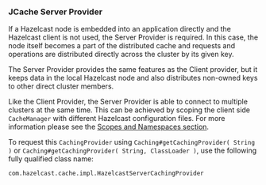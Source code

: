 

### JCache Server Provider

If a Hazelcast node is embedded into an application directly and the Hazelcast client is not used, the Server Provider is
required. In this case, the node itself becomes a part of the distributed cache and requests and operations are distributed
directly across the cluster by its given key.

The Server Provider provides the same features as the Client provider, but it keeps data in the local Hazelcast node and also distributes
non-owned keys to other direct cluster members.

Like the Client Provider, the Server Provider is able to connect to multiple clusters at the same time. This can be achieved by scoping the client side `CacheManager` with different Hazelcast configuration files. For more
information please see the [Scopes and Namespaces section](#scopes-and-namespaces).

To request this `CachingProvider` using `Caching#getCachingProvider( String )` or
`Caching#getCachingProvider( String, ClassLoader )`, use the following fully qualified class name:

```plain
com.hazelcast.cache.impl.HazelcastServerCachingProvider
```

